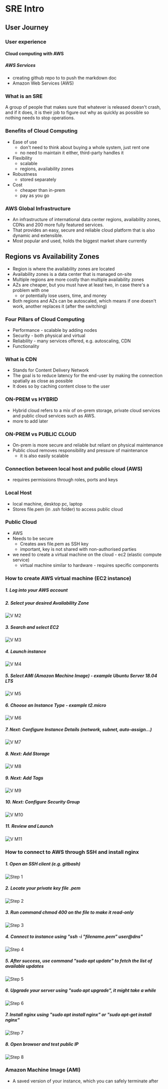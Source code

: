 # SRE Intro
## User Journey
### User experience
#### Cloud computing with AWS
##### AWS Services

- creating github repo to to push the markdown doc
- Amazon Web Services (AWS)

### What is an SRE
A group of people that makes sure that whatever is released doesn't crash, and if it does, it is their job to figure out why as quickly as possible so nothing needs to stop operations.

### Benefits of Cloud Computing
- Ease of use
  - don't need to think about buying a whole system, just rent one
  - no need to maintain it either, third-party handles it
- Flexibility
  - scalable
  - regions, availability zones
- Robustness
  - stored separately
- Cost
  - cheaper than in-prem
  - pay as you go

### AWS Global Infrastructure
- An infrastructure of international data center regions, availability zones, CDNs and 200 more fully featured services.
- That provides an easy, secure and reliable cloud platform that is also dynamic and extensible.
- Most popular and used, holds the biggest market share currently

## Regions vs Availability Zones
- Region is where the availability zones are located
- Availability zones is a data center that is managed on-site
- Multiple regions are more costly than multiple availability zones
- AZs are cheaper, but you must have at least two, in case there's a problem with one
  - or potentially lose users, time, and money
- Both regions and AZs can be autoscaled, which means if one doesn't work, another replaces it (after the switching)

### Four Pillars of Cloud Computing
- Performance - scalable by adding nodes
- Security - both physical and virtual
- Reliability - many services offered, e.g. autoscaling, CDN
- Functionality

### What is CDN
- Stands for Content Delivery Network
- The goal is to reduce latency for the end-user by making the connection spatially as close as possible
- It does so by caching content close to the user

### ON-PREM vs HYBRID
- Hybrid cloud refers to a mix of on-prem storage, private cloud services and public cloud services such as AWS.
- more to add later

### ON-PREM vs PUBLIC CLOUD
- On-prem is more secure and reliable but reliant on physical maintenance
- Public cloud removes responsibility and pressure of maintenance
  - it is also easily scalable

### Connection between local host and public cloud (AWS)
- requires permissions through roles, ports and keys

### Local Host
- local machine, desktop pc, laptop
- Stores file.pem (in .ssh folder) to access public cloud

### Public Cloud
- AWS
- Needs to be secure
  - Creates aws file.pem as SSH key
  - important, key is not shared with non-authorised parties
- we need to create a virtual machine on the cloud - ec2 (elastic compute service)
  - virtual machine similar to hardware - requires specific components

### How to create AWS virtual machine (EC2 instance)
##### 1. Log into your AWS account
##### 2. Select your desired Availability Zone
![V M2](VM2.png)
##### 3. Search and select EC2
![V M3](VM3.png)
##### 4. Launch instance
![V M4](VM4.png)
##### 5. Select AMI (Amazon Machine Image) - example Ubuntu Server 18.04 LTS
![V M5](VM5.png)
##### 6. Choose an Instance Type - example t2.micro
![V M6](VM6.png)
##### 7. Next: Configure Instance Details (network, subnet, auto-assign...)
![V M7](VM7.png)
##### 8. Next: Add Storage
![V M8](VM8.png)
##### 9. Next: Add Tags
![V M9](VM9.png)
##### 10. Next: Configure Security Group
![V M10](VM10.png)
##### 11. Review and Launch
![V M11](VM11.png)

### How to connect to AWS through SSH and install nginx
##### 1. Open an SSH client (e.g. gitbash)
![Step 1](step_1.png)
##### 2. Locate your private key file .pem
![Step 2](step_2.png)
##### 3. Run command chmod 400 on the file to make it read-only
![Step 3](step_3.png)
##### 4. Connect to instance using "ssh -i "filename.pem" user@dns"
![Step 4](step_4.png)
##### 5. After success, use command "sudo apt update" to fetch the list of available updates
![Step 5](step_5.png)
##### 6. Upgrade your server using "sudo apt upgrade", it might take a while
![Step 6](step_6.png)
##### 7. Install nginx using "sudo apt install nginx" or "sudo apt-get install nginx"
![Step 7](step_7.png)
##### 8. Open browser and test public IP
![Step 8](step_8.png)

### Amazon Machine Image (AMI)
- A saved version of your instance, which you can safely terminate after